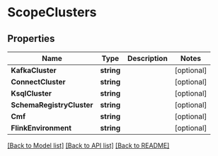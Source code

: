 # ScopeClusters

## Properties

Name | Type | Description | Notes
------------ | ------------- | ------------- | -------------
**KafkaCluster** | **string** |  | [optional] 
**ConnectCluster** | **string** |  | [optional] 
**KsqlCluster** | **string** |  | [optional] 
**SchemaRegistryCluster** | **string** |  | [optional] 
**Cmf** | **string** |  | [optional] 
**FlinkEnvironment** | **string** |  | [optional] 

[[Back to Model list]](../README.md#documentation-for-models) [[Back to API list]](../README.md#documentation-for-api-endpoints) [[Back to README]](../README.md)


